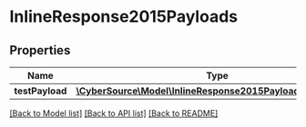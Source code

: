 # InlineResponse2015Payloads

## Properties
Name | Type | Description | Notes
------------ | ------------- | ------------- | -------------
**testPayload** | [**\CyberSource\Model\InlineResponse2015PayloadsTestPayload**](InlineResponse2015PayloadsTestPayload.md) |  | [optional] 

[[Back to Model list]](../README.md#documentation-for-models) [[Back to API list]](../README.md#documentation-for-api-endpoints) [[Back to README]](../README.md)


